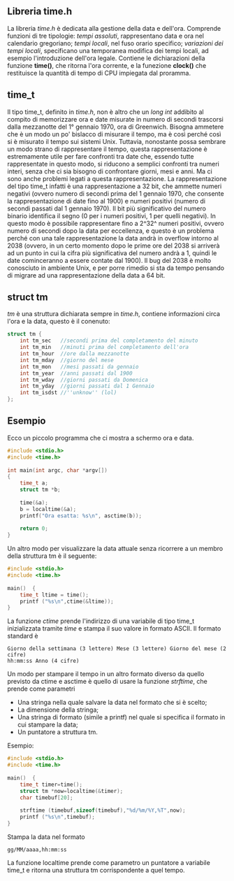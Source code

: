 ## Libreria time.h

La libreria _time.h_ è dedicata alla gestione della data e dell'ora. Comprende
funzioni di tre tipologie: _tempi assoluti_, rappresentano data e ora nel
calendario gregoriano; _tempi locali_, nel fuso orario specifico; _variazioni
dei tempi locali_, specificano una temporanea modifica dei tempi locali, ad
esempio l'introduzione dell'ora legale. Contiene le dichiarazioni della funzione
**time()**, che ritorna l'ora corrente, e la funezione **clock()** che
restituisce la quantità di tempo di CPU impiegata dal proramma.

## time\_t

Il tipo time\_t, definito in _time.h_, non è altro che un _long int_ addibito al
compito di memorizzare ora e date misurate in numero di secondi trascorsi dalla
mezzanotte del 1° gennaio 1970, ora di Greenwich. Bisogna ammetere che è un modo
un po' bislacco di misurare il tempo, ma è così perché così si è misurato il
tempo sui sistemi Unix. Tuttavia, nonostante possa sembrare un modo strano di
rappresentare il tempo, questa rappresentazione è estremamente utile per fare
confronti tra date che, essendo tutte rappresentate in questo modo, si riducono
a semplici confronti tra numeri interi, senza che ci sia bisogno di confrontare
giorni, mesi e anni. Ma ci sono anche problemi legati a questa rappresentazione.
La rappresentazione del tipo time\_t infatti è una rappresentazione a 32 bit,
che ammette numeri negativi (ovvero numero di secondi prima del 1 gennaio 1970,
che consente la rappresentazione di date fino al 1900) e numeri positivi (numero
di secondi passati dal 1 gennaio 1970). Il bit più significativo del numero
binario identifica il segno (0 per i numeri positivi, 1 per quelli negativi). In
questo modo è possibile rappresentare fino a 2^32^ numeri positivi, ovvero numero
di secondi dopo la data per eccellenza, e questo è un problema perché con una
tale rappresentazione la data andrà in overflow intorno al 2038 (ovvero, in un
certo momento dopo le prime ore del 2038 si arriverà ad un punto in cui la cifra
più significativa del numero andrà a 1, quindi le date cominceranno a essere
contate dal 1900). Il bug del 2038 è molto conosciuto in ambiente Unix, e per
porre rimedio si sta da tempo pensando di migrare ad una rappresentazione della
data a 64 bit.

## struct tm

_tm_ è una struttura dichiarata sempre in _time.h_, contiene informazioni circa
l'ora e la data, questo è il conenuto:

```c
struct tm {
    int tm_sec   //secondi prima del completamento del minuto
    int tm_min   //minuti prima del completamento dell'ora
    int tm_hour  //ore dalla mezzanotte
    int tm_mday  //giorno del mese
    int tm_mon   //mesi passati da gennaio
    int tm_year  //anni passati dal 1900
    int tm_wday  //giorni passati da Domenica
    int tm_yday  //giorni passati dal 1 Gennaio
    int tm_isdst //''unknow'' (lol)
};
```

## Esempio

Ecco un piccolo programma che ci mostra a schermo ora e data.

```c
#include <stdio.h>
#include <time.h>
 
int main(int argc, char *argv[])
{
    time_t a;
    struct tm *b;
     
    time(&a);
    b = localtime(&a);
    printf("Ora esatta: %s\n", asctime(b));
     
    return 0;
}
```

Un altro modo per visualizzare la data attuale senza ricorrere a un membro della
struttura tm è il seguente:

```c
#include <stdio.h>
#include <time.h>
 
main()  {
    time_t ltime = time();
    printf ("%s\n",ctime(&ltime));
}
```

La funzione _ctime_ prende l'indirizzo di una variabile di tipo time\_t
inizializzata tramite _time_ e stampa il suo valore in formato ASCII. Il formato
standard è

```
Giorno della settimana (3 lettere) Mese (3 lettere) Giorno del mese (2 cifre)
hh:mm:ss Anno (4 cifre)
```

Un modo per stampare il tempo in un altro formato diverso da quello previsto da
ctime e asctime è quello di usare la funzione _strftime_, che prende come
parametri

* Una stringa nella quale salvare la data nel formato che si è scelto;
* La dimensione della stringa;
* Una stringa di formato (simile a printf) nel quale si specifica il formato in
  cui stampare la data;
* Un puntatore a struttura tm.

Esempio:

```c
#include <stdio.h>
#include <time.h>
 
main()  {
    time_t timer=time();
    struct tm *now=localtime(&timer);
    char timebuf[20];
     
    strftime (timebuf,sizeof(timebuf),"%d/%m/%Y,%T",now);
    printf ("%s\n",timebuf);
}
```

Stampa la data nel formato

    gg/MM/aaaa,hh:mm:ss

La funzione localtime prende come parametro un puntatore a variabile time\_t e
ritorna una struttura tm corrispondente a quel tempo.

